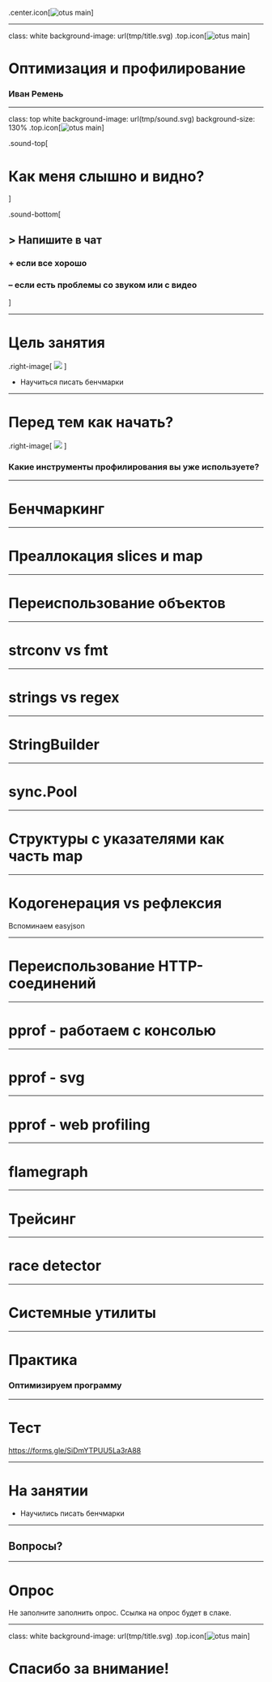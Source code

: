 .center.icon[![otus main](https://drive.google.com/uc?id=1NPIi9Hw5ZjA5SK24lTXckDjNAPSuFAHi)]

---


class: white
background-image: url(tmp/title.svg)
.top.icon[![otus main](https://drive.google.com/uc?id=18Jw9bQvL3KHfhGWNjqyQ3ihR3fV3tmk8)]

# Оптимизация и профилирование

### Иван Ремень

---

class: top white
background-image: url(tmp/sound.svg)
background-size: 130%
.top.icon[![otus main](https://drive.google.com/uc?id=18Jw9bQvL3KHfhGWNjqyQ3ihR3fV3tmk8)]

.sound-top[
  # Как меня слышно и видно?
]

.sound-bottom[
  ## > Напишите в чат
  ### **+** если все хорошо
  ### **–** если есть проблемы cо звуком или с видео
]

---

# Цель занятия 

.right-image[
![](tmp/gopher.png)
]


- Научиться писать бенчмарки

---

# Перед тем как начать?

.right-image[
![](tmp/gopher.png)
]

### Какие инструменты профилирования вы уже используете?

---

# Бенчмаркинг

---

# Преаллокация slices и map

---

# Переиспользование объектов

---

# strconv vs fmt

---

# strings vs regex

---

# StringBuilder

---

# sync.Pool

---

# Структуры с указателями как часть map

---

# Кодогенерация vs рефлексия

Вспоминаем easyjson

---

# Переиспользование HTTP-соединений

---

# pprof - работаем с консолью

---

# pprof - svg

---

# pprof - web profiling

---

# flamegraph

---

# Трейсинг

---

# race detector

---

# Системные утилиты

---


# Практика

### Оптимизируем программу

---

# Тест

https://forms.gle/SiDmYTPUU5La3rA88

---


# На занятии

- Научились писать бенчмарки

---

## Вопросы?

---

# Опрос

Не заполните заполнить опрос. Ссылка на опрос будет в слаке.

---

class: white
background-image: url(tmp/title.svg)
.top.icon[![otus main](https://drive.google.com/uc?id=18Jw9bQvL3KHfhGWNjqyQ3ihR3fV3tmk8)]

# Спасибо за внимание!
